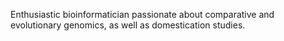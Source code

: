 
Enthusiastic bioinformatician passionate about comparative and evolutionary genomics, as well as domestication studies. 
<!-- I am keen to develop, implement, and use computational tools to solve complex biological problems. -->

<!--## Social media links

[![LinkedIn](https://img.shields.io/badge/LinkedIn-Profile-blue?style=flat-square&logo=linkedin)](https://www.linkedin.com/in/sadikmz/)
[![Twitter](https://img.shields.io/badge/Twitter-Profile-blue?style=flat-square&logo=twitter)](https://twitter.com/sadikmz)
[![Bluesky](https://img.shields.io/badge/Bluesky-Profile-blue?style=flat-square&logo=bluesky)](https://bsky.app/profile/sadikmz.bsky.social)
<!-- [![GitHub](https://img.shields.io/badge/GitHub-Profile-black?style=flat-square&logo=github)](https://github.com/sadikmz) -->
<!--
**sadikmz/sadikmz** is a ✨ _special_ ✨ repository because its `README.md` (this file) appears on your GitHub profile.

Here are some ideas to get you started:

- 🔭 I’m currently working on ...
- 🌱 I’m currently learning ...
- 👯 I’m looking to collaborate on ...
- 🤔 I’m looking for help with ...
- 💬 Ask me about ...
- 📫 How to reach me: ...
- 😄 Pronouns: ...
- ⚡ Fun fact: ...
-->
